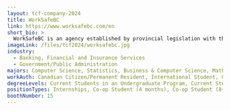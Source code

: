 ```yaml
---
layout: tcf-company-2024
title: WorkSafeBC
link: https://www.worksafebc.com/en
short_bio: >
  WorkSafeBC is an agency established by provincial legislation with the mandate to oversee a no-fault insurance system for the workplace. We are committed to creating a province free from workplace injury or illness.
imageLink: /files/tcf2024/worksafebc.jpg
industry:
  - Banking, Financial and Insurance Services
  - Government/Public Administration
majors: Computer Science, Statistics, Business & Computer Science, Mathematics, Cognitive Science, Neuroscience, Physics, Data Science, Computer Engineering, Electrical Engineering, Other Engineering
workAuth: Canadian Citizen/Permanent Resident, International Student, US Citizen, All
degreeLevels: Current Students in an Undergraduate Program, Current Students in a Masters Program, Current Students in a Phd Program, Graduated with an Undergraduate Degree, Graduated with a Graduate Degree (Masters or Phd)
positionTypes: Internships, Co-op Student (4 months), Co-op Student (8+ months), Recent Graduate, Full-time, Temporary (Less than 4 months)
boothNumber: 15
---
```

